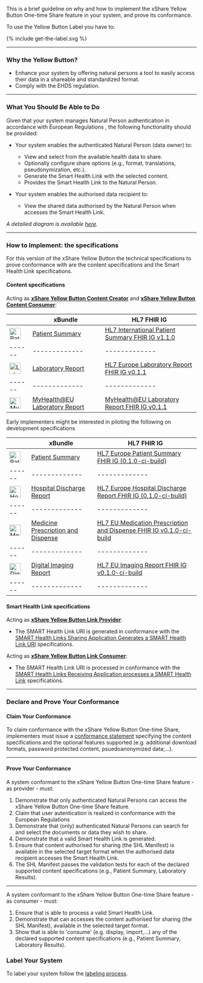 
This is a brief guideline on why and how to implement the xShare Yellow Button One-time Share feature in your system, and prove its conformance.

To use the Yellow Button Label you have to:


<div>
<p></p>
{% include get-the-label.svg %}
<p></p>
</div>

---

### Why the Yellow Button?

- Enhance your system by offering natural persons a tool to easily access their data in a shareable and standardized format.
- Comply with the EHDS regulation.

---

### What You Should Be Able to Do

Given that your system manages Natural Person authentication in accordance with European Regulations , the following functionality should be provided:

- Your system enables the authenticated Natural Person (data owner) to:
  - View and select from the available health data to share.
  - Optionally configure share options (e.g., format, translations, pseudonymization, etc.).
  - Generate the Smart Health Link with the selected content.
  - Provides the Smart Health Link to the Natural Person.

- Your system enables the authorised data recipient to:
  - View the shared data authorised by the Natural Person when accesses the Smart Health Link.

*A detailed diagram is available [here](application.html#one-time-share).*

---

### How to Implement: the specifications

For this version of the xShare Yellow Button the technical specifications to prove conformance with are the content specifications and the Smart Health Link specifications.

#### Content specifications
Acting as [**xShare Yellow Button Content Creator**](actors.html#xshare-yellow-button-content-creator) and [**xShare Yellow Button Content Consumer**](actors.html#xshare-yellow-button-content-consumer):


|  | xBundle  | HL7 FHIR IG |
|------|-------------|-------------|
| <img src="medical-app.png" alt="Patient Summary icon" style="width:30px; vertical-align:middle;"> | [Patient Summary](https://x-bundles.ehr-exchange-format.eu/ps-content/content.html) | [HL7 International Patient Summary FHIR IG v1.1.0](https://hl7.org/fhir/uv/ips/)
|------|-------------|-------------|
| <img src="experiment-results.png" alt="Laboratory Report icon" style="width:30px; vertical-align:middle;"> | [Laboratory Report](https://x-bundles.ehr-exchange-format.eu/lab-rpt-content/content.html) | [HL7 Europe Laboratory Report FHIR IG v0.1.1](http://hl7.eu/fhir/laboratory)
|------|-------------|-------------| 
| <img src="experiment-results.png" alt="MyHealth@EU Laboratory Report icon" style="width:30px; vertical-align:middle;"> | [MyHealth@EU Laboratory Report](https://x-bundles.ehr-exchange-format.eu/myh-eu-lab-cnt/content.html) | [MyHealth@EU Laboratory Report FHIR IG v0.1.1](https://fhir.ehdsi.eu/laboratory)


Early implementers might be interested in piloting the following on development specifications

|  | xBundle  | HL7 FHIR IG |
|------|-------------|-------------|
| <img src="medical-app.png" alt="Patient Summary icon" style="width:30px; vertical-align:middle;"> | [Patient Summary](https://x-bundles.ehr-exchange-format.eu/ps-content/content.html) | [HL7 Europe Patient Summary FHIR IG (0.1.0-ci-build)](https://build.fhir.org/ig/hl7-eu/eps)
|------|-------------|-------------|
| <img src="hospital.png" alt="Hospital Discharge Report icon" style="width:30px; vertical-align:middle;"> | [Hospital Discharge Report](https://x-bundles.ehr-exchange-format.eu/hdr-content/content.html) | [HL7 Europe Hospital Discharge Report FHIR IG (0.1.0-ci-build)](https://build.fhir.org/ig/hl7-eu/hdr)
|------|-------------|-------------|
| <img src="prescription.png" alt="Medicine Prescription and Dispense icon" style="width:30px; vertical-align:middle;"> | [Medicine Prescription and Dispense](https://x-bundles.ehr-exchange-format.eu/mpd-content/content.html) | [HL7 EU Medication Prescription and Dispense FHIR IG v0.1.0-ci-build](https://build.fhir.org/ig/hl7-eu/mpd/)
|------|-------------|-------------|
| <img src="radiology.png" alt="Digital Imaging Report icon" style="width:30px; vertical-align:middle;"> | [Digital Imaging Report](https://x-bundles.ehr-exchange-format.eu/dir-content/content.html) | [HL7 EU Imaging Report FHIR IG v0.1.0-ci-build](https://build.fhir.org/ig/hl7-eu/imaging/)
|------|-------------|-------------|


#### Smart Health Link specifications
Acting as [**xShare Yellow Button Link Provider**](actors.html#xshare-yellow-button-link-provider):

* The SMART Health Link URI is generated in conformance with the [SMART Health Links Sharing Application Generates a SMART Health Link URI](https://hl7.org/fhir/uv/smart-health-cards-and-links/2024Sep/links-specification.html#smart-health-links-sharing-application-generates-a-smart-health-link-uri) specifications.

Acting as [**xShare Yellow Button Link Consumer**](actors.html#xshare-yellow-button-link-consumer):

* The SMART Health Link URI is processed in conformance with the [SMART Health Links Receiving Application processes a SMART Health Link](https://hl7.org/fhir/uv/smart-health-cards-and-links/2024Sep/links-specification.html#smart-health-links-receiving-application-processes-a-smart-health-link) specifications.


---

### Declare and Prove Your Conformance

#### Claim Your Conformance

To claim conformance with the xShare Yellow Button One-time Share, implementers must issue a [conformance statement](conf-statement.html) specifying the content specifications and the optional features supported (e.g. additional download formats, password protected content, psuedoanonymized data;...).

---

#### Prove Your Conformance

A system conformant to the xShare Yellow Button One-time Share feature - as provider - must:

1. Demonstrate that only authenticated Natural Persons can access the xShare Yellow Button One-time Share feature.
1. Claim that user autentication is realized in conformance with the European Regulations
1. Demonstrate that (only) authenticated Natural Persons can search for and select the documents or data they wish to share.
1. Demonstrate that a valid Smart Health Link is generated.
1. Ensure that content authorised for sharing (the SHL Manifest) is available in the selected target format when the authorised data recipient accesses the Smart Health Link.
1. The SHL Manifest passes the validation tests for each of the declared supported content specifications (e.g., Patient Summary, Laboratory Results).

---

A system conformant to the xShare Yellow Button One-time Share feature - as consumer - must:

1. Ensure that is able to process a valid Smart Health Link.
1. Demonstrate that can accesses the content authorised for sharing (the SHL Manifest), available in the selected target format.
1. Show that is able to 'consume' (e.g. display, import,...) any of the declared supported content specifications (e.g., Patient Summary, Laboratory Results).


### Label Your System

To label your system follow the [labeling process](labeling_process.html).
